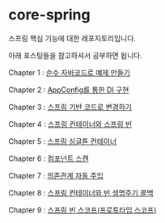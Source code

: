 # core-spring

스프링 핵심 기능에 대한 레포지토리입니다.

아래 포스팅들을 참고하셔서 공부하면 됩니다.

Chapter 1 : [순수 자바코드로 예제 만들기](https://hongchangsub.com/springcore1/)

Chapter 2 : [AppConfig를 통한 DI 구현](https://hongchangsub.com/springcore2/)

Chapter 3 : [스프링 기반 코드로 변경하기](https://hongchangsub.com/springcore3/)

Chapter 4 : [스프링 컨테이너와 스프링 빈](https://hongchangsub.com/springcore4/)

Chapter 5 : [스프링 싱글톤 컨테이너](https://hongchangsub.com/springcore5/)

Chapter 6 : [컴포넌트 스캔](https://hongchangsub.com/springcore6/)

Chapter 7 : [의존관계 자동 주입](https://hongchangsub.com/springcore7/)

Chapter 8 : [스프링 컨테이너와 빈 생명주기 콜백](https://hongchangsub.com/springcore8/)

Chapter 9 : [스프링 빈 스코프(프로토타입 스코프)](https://hongchangsub.com/springcore9/)






